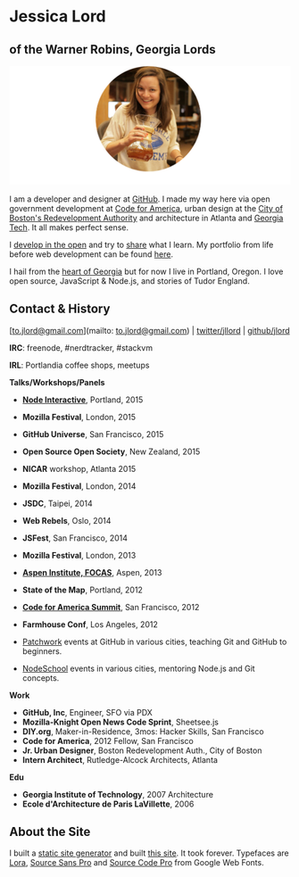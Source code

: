 # Jessica Lord
## of the Warner Robins, Georgia Lords

![chemex](assets/chemex-round.png)

I am a developer and designer at [GitHub](http://www.github.com/about). I made my way here via open government development at [Code for America](http://codeforamerica.org/), urban design at the [City of Boston's Redevelopment Authority](http://www.bostonredevelopmentauthority.org/) and architecture in Atlanta and [Georgia Tech](http://www.coa.gatech.edu/). It all makes perfect sense.

I [develop in the open](http://www.github.com/jlord) and try to [share](/blog) what I learn. My portfolio from life before web development can be found [here](http://jlord.herokuapp.com/hello).

I hail from the [heart of Georgia](http://www.13wmaz.com) but for now I live in Portland, Oregon. I love open source, JavaScript & Node.js, and stories of Tudor England.

## Contact & History

<span class="meta">[to.jlord@gmail.com](mailto: to.jlord@gmail.com) | [twitter/jllord](http://www.twitter.com/jllord) | [github/jlord](http://www.github.com/jlord)</span>

**IRC**: freenode, #nerdtracker, #stackvm

**IRL**: Portlandia coffee shops, meetups

**Talks/Workshops/Panels**

- [**Node Interactive**](https://www.youtube.com/watch?v=kdComTp7KsA), Portland, 2015
- **Mozilla Festival**, London, 2015
- **GitHub Universe**, San Francisco, 2015
- **Open Source Open Society**, New Zealand, 2015
- **NICAR** workshop, Atlanta 2015
- **Mozilla Festival**, London, 2014
- **JSDC**, Taipei, 2014
- **Web Rebels**, Oslo, 2014
- **JSFest**, San Francisco, 2014
- **Mozilla Festival**, London, 2013
- [**Aspen Institute, FOCAS**](http://www.aspeninstitute.org/policy-work/communications-society/FOCAS2013), Aspen, 2013
- **State of the Map**, Portland, 2012
- [**Code for America Summit**](http://www.youtube.com/watch?v=Q76bKK229aM), San Francisco, 2012
- **Farmhouse Conf**, Los Angeles, 2012


- [Patchwork](https://github.com/blog/search?q=Patchwork) events at GitHub in various cities, teaching Git and GitHub to beginners.
- [NodeSchool](http://www.nodeschool.io) events in various cities, mentoring Node.js and Git concepts.

**Work**

- **GitHub, Inc**, Engineer, SFO via PDX
- **Mozilla-Knight Open News Code Sprint**, Sheetsee.js
- **DIY.org**, Maker-in-Residence, 3mos: Hacker Skills, San Francisco
- **Code for America**, 2012 Fellow, San Francisco
- **Jr. Urban Designer**, Boston Redevelopment Auth., City of Boston
- **Intern Architect**, Rutledge-Alcock Architects, Atlanta

**Edu**

- **Georgia Institute of Technology**, 2007 Architecture
- **Ecole d'Architecture de Paris LaVillette**, 2006

## About the Site

I built a [static site generator](http://www.github.com/jlord/balrog) and built [this site](http://www.github.com/jlord/jlord.github.io). It took forever. Typefaces are [Lora](https://www.google.com/fonts/specimen/Lora), [Source Sans Pro](https://www.google.com/fonts/specimen/Source+Sans+Pro) and [Source Code Pro](http://www.google.com/fonts/specimen/Source+Code+Pro) from Google Web Fonts.
